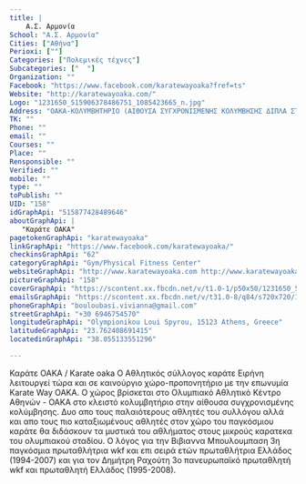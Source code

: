 ```yaml
---
title: |
    Α.Σ. Αρμονία
School: "Α.Σ. Αρμονία"
Cities: ["Αθήνα"]
Perioxi: [""]
Categories: ["Πολεμικές τέχνες"]
Subcategories: ["  "]
Organization: ""
Facebook: "https://www.facebook.com/karatewayoaka?fref=ts"
Website: "http://karatewayoaka.com/"
Logo: "1231650_515906378486751_1085423665_n.jpg"
Address: "ΟΑΚΑ-ΚΟΛΥΜΒΗΤΗΡΙΟ (ΑΙΘΟΥΣΑ ΣΥΓΧΡΟΝΙΣΜΕΝΗΣ ΚΟΛΥΜΒΗΣΗΣ ΔΙΠΛΑ ΣΤΟ ΑΝΑΨΥΚΤΗΡΙΟ)"
TK: ""
Phone: ""
email: ""
Courses: ""
Place: ""
Rensponsible: ""
Verified: ""
mobile: ""
type: ""
toPublish: ""
UID: "158"
idGraphApi: "515877428489646"
aboutGraphApi: | 
   "Καράτε ΟΑΚΑ"
pagetokenGraphApi: "karatewayoaka"
linkGraphApi: "https://www.facebook.com/karatewayoaka/"
checkinsGraphApi: "62"
categoryGraphApi: "Gym/Physical Fitness Center"
websiteGraphApi: "http://www.karatewayoaka.com http://www.karatewayoaka.gr http://www.rachoutis.com http://www.wikfgreece.gr http://www.iwku.net"
pictureGraphApi: "158"
coverGraphApi: "https://scontent.xx.fbcdn.net/v/t1.0-1/p50x50/1231650_515906378486751_1085423665_n.jpg?oh=c198bb2dd608e68708bfbd3964080008&amp;oe=5B4257F5"
emailsGraphApi: "https://scontent.xx.fbcdn.net/v/t31.0-8/q84/s720x720/1273694_515897918487597_1798238367_o.jpg?oh=bf024d6a05cb03944d6ec7a58ee73afb&amp;oe=5B43323C"
phoneGraphApi: "bouloubasi.vivianna@gmail.com"
streetGraphApi: "+30 6946754570"
longitudeGraphApi: "Olympionikou Loui Spyrou, 15123 Athens, Greece"
latitudeGraphApi: "23.762408691415"
locatedinGraphApi: "38.055133551296"

---
```


Καράτε ΟΑΚΑ / Karate oaka Ο Αθλητικός σύλλογος καράτε Ειρήνη λειτουργεί τώρα και σε καινούργιο χώρο-προπονητήριο με την επωνυμία Karate Way OAKA. Ο χώρος βρίσκεται στο Ολυμπιακό Αθλητικό Κέντρο Αθηνών - ΟΑΚΑ στο κλειστό κολυμβητήριο στην αίθουσα συγχρονισμένης κολύμβησης. Δυο απο τους παλαιότερους αθλητές του συλλόγου αλλά και απο τους πιο καταξιωμένους αθλητές στον χώρο του παγκόσμιου καράτε θα διδάσκουν τα μυστικά του αθλήματος στους μικρούς καρατεκα του ολυμπιακού σταδίου. Ο λόγος για την Βιβιαννα Μπουλουμπαση 3η παγκόσμια πρωταθλήτρια wkf και επι σειρά ετών πρωταθλήτρια Ελλάδος (1994-2007) και για τον Δημήτρη Ραχούτη 3ο πανευρωπαϊκό πρωταθλητή wkf και πρωταθλητή Ελλάδος (1995-2008).

